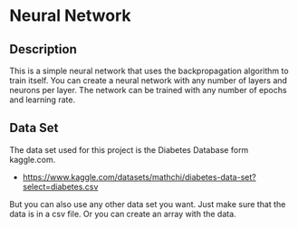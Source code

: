 # Neural Network

## Description
This is a simple neural network that uses the backpropagation algorithm to train itself. 
You can create a neural network with any number of layers and neurons per layer.
The network can be trained with any number of epochs and learning rate.

## Data Set
The data set used for this project is the Diabetes Database form kaggle.com.
- https://www.kaggle.com/datasets/mathchi/diabetes-data-set?select=diabetes.csv

But you can also use any other data set you want. Just make sure that the data is in a csv file.
Or you can create an array with the data.
